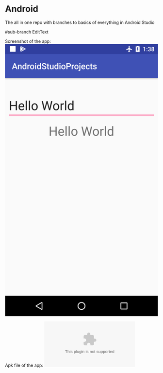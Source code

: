# Android
The all in one repo with branches to basics of everything in Android Studio

#sub-branch EditText

Screenshot of the app:
![EditText.png](https://github.com/arsalanrex/Android/blob/EditText/Results/EditText.png)

Apk file of the app:
![EditText.apk](https://github.com/arsalanrex/Android/blob/EditText/Results/EditText.apk)
